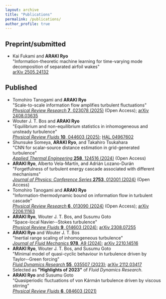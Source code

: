 ```yaml
---
layout: archive
title: "Publications"
permalink: /publications/
author_profile: true
---
```


<!--
{% if site.author.googlescholar %}
  <div class="wordwrap">You can also find my articles on <a href="{{site.author.googlescholar}}">my Google Scholar profile</a>.</div>
{% endif %}

{% include base_path %}

{% for post in site.publications reversed %}
  {% include archive-single.html %}
{% endfor %}
 -->

## Preprint/submitted

- Kai Fukami and **ARAKI Ryo** \
  "Information-theoretic machine learning for time-varying mode decomposition of separated airfoil wakes" \
  [arXiv 2505.24132](https://arxiv.org/abs/2505.24132)

## Published

- Tomohiro Tanogami and **ARAKI Ryo** \
  "Scale-to-scale information flow amplifies turbulent fluctuations" \
  [_Physical Review Research_ **7**, 023078 (2025)](https://doi.org/10.1103/PhysRevResearch.7.023078) (Open Access); [arXiv 2408.03635](https://arxiv.org/abs/2408.03635)
- Wouter J. T. Bos and **ARAKI Ryo** \
  "Equilibrium and non-equilibrium statistics in inhomogeneous and unsteady turbulence" \
  [_Physical Review Fluids_ **10**, 044603 (2025)](https://doi.org/10.1103/PhysRevFluids.10.044603); [HAL 04967602](https://hal.science/hal-04967602)
- Shunsuke Someya, **ARAKI Ryo**, and Takahiro Tsukahara \
  "CNN for scalar-source distance estimation in grid-generated turbulence" \
  [_Applied Thermal Engineering_ **258**, 124516 (2024)](https://doi.org/10.1016/j.applthermaleng.2024.124516) (Open Access)
- **ARAKI Ryo**, Alberto Vela-Martı́n, and Adrián Lozano-Durán \
  "Forgetfulness of turbulent energy cascade associated with different mechanisms" \
  [_Journal of Physics: Conference Series_ **2753**, 012001 (2024)](https://dx.doi.org/10.1088/1742-6596/2753/1/012001) (Open Access)
- Tomohiro Tanogami and **ARAKI Ryo** \
  "Information-thermodynamic bound on information flow in turbulent cascade" \
  [_Physical Review Research_ **6**, 013090 (2024)](https://doi.org/10.1103/PhysRevResearch.6.013090) (Open Access); [arXiv 2206.11163](https://arxiv.org/abs/2206.11163)
- **ARAKI Ryo**, Wouter J. T. Bos, and Susumu Goto \
  "Space-local Navier--Stokes turbulence" \
  [_Physical Review Fluids_ **9**, 014603 (2024)](https://doi.org/10.1103/PhysRevFluids.9.014603); [arXiv 2308.07255](https://arxiv.org/abs/2308.07255)
- **ARAKI Ryo** and Wouter J. T. Bos \
  "Inertial range scaling of inhomogeneous turbulence" \
  [_Journal of Fluid Mechanics_ **978**, A9 (2024)](https://doi.org/10.1017/jfm.2023.940); [arXiv 2210.14516](https://arxiv.org/abs/2210.14516)
- **ARAKI Ryo**, Wouter J. T. Bos, and Susumu Goto \
  "Minimal model of quasi-cyclic behaviour in turbulence driven by Taylor--Green forcing" \
  [_Fluid Dynamics Research_ **55**, 035507 (2023)](https://doi.org/10.1088/1873-7005/acdff7); [arXiv 2112.03417](https://arxiv.org/abs/2112.03417) \
  Selected as **"Highlights of 2023"** of _Fluid Dynamics Research_.
- **ARAKI Ryo** and Susumu Goto \
  "Quasiperiodic fluctuations of von Kármán turbulence driven by viscous stirring" \
  [_Physical Review Fluids_ **6**, 084603 (2021)](https://doi.org/10.1103/PhysRevFluids.6.084603)
